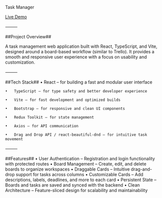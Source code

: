 Task Manager

[Live Demo](https://matteblacck.github.io/REACT-task-manager/)

⸻

##Project Overview##

A task management web application built with React, TypeScript, and Vite, designed around a board-based workflow (similar to Trello). It provides a smooth and responsive user experience with a focus on usability and customization.

⸻

##Tech Stack##
	•	React – for building a fast and modular user interface
 
	•	TypeScript – for type safety and better developer experience
 
	•	Vite – for fast development and optimized builds
 
	•	Bootstrap – for responsive and clean UI components
 
	•	Redux Toolkit – for state management
 
	•	Axios – for API communication
 
	•	Drag and Drop API / react-beautiful-dnd – for intuitive task movement

⸻

##Features##
	•	User Authentication – Registration and login functionality with protected routes
	•	Board Management – Create, edit, and delete boards to organize workspaces
	•	Draggable Cards – Intuitive drag-and-drop support for tasks across columns
	•	Customizable Cards – Add descriptions, labels, deadlines, and more to each card
	•	Persistent State – Boards and tasks are saved and synced with the backend
	•	Clean Architecture – Feature-sliced design for scalability and maintainability
